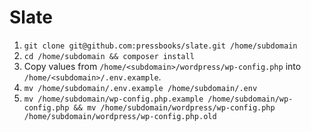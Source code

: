 # Slate

1. `git clone git@github.com:pressbooks/slate.git /home/subdomain`
2. `cd /home/subdomain && composer install`
3. Copy values from `/home/<subdomain>/wordpress/wp-config.php` into `/home/<subdomain>/.env.example`.
4. `mv /home/subdomain/.env.example /home/subdomain/.env`
5. `mv /home/subdomain/wp-config.php.example /home/subdomain/wp-config.php && mv /home/subdomain/wordpress/wp-config.php /home/subdomain/wordpress/wp-config.php.old`
